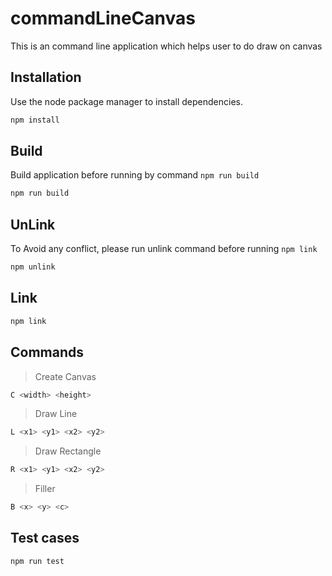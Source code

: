 # commandLineCanvas

This is an command line application which helps user to do draw on canvas

## Installation

Use the node package manager to install dependencies.

```bash
npm install
```

## Build

Build application before running by command `npm run build`

```bash
npm run build
```

## UnLink

To Avoid any conflict, please run unlink command before running `npm link`

```bash
npm unlink
```

## Link

```bash
npm link
```

## Commands

> Create Canvas

```bash
C <width> <height>
```

> Draw Line

```bash
L <x1> <y1> <x2> <y2>
```

> Draw Rectangle

```bash
R <x1> <y1> <x2> <y2>
```

> Filler

```bash
B <x> <y> <c>
```

## Test cases

```bash
npm run test
```
